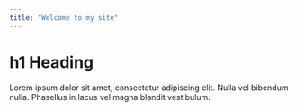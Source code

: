 ```yaml
---
title: "Welcome to my site"
---
```


<!-- index.md -->
# h1 Heading

Lorem ipsum dolor sit amet, consectetur adipiscing elit. Nulla vel bibendum nulla. Phasellus in lacus vel magna blandit vestibulum.